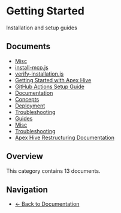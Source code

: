 # Getting Started

Installation and setup guides

## Documents

- [Misc](./99-misc-README.md)
- [install-mcp.js](./changes-install-mcp.md)
- [verify-installation.js](./changes-verify-installation.md)
- [Getting Started with Apex Hive](./getting-started.md)
- [GitHub Actions Setup Guide](./github-actions-setup.md)
- [Documentation](./README.md)
- [Concepts](./README.md)
- [Deployment](./README.md)
- [Troubleshooting](./README.md)
- [Guides](./README.md)
- [Misc](./README.md)
- [Troubleshooting](./README.md)
- [Apex Hive Restructuring Documentation](./restructuring-README.md)

## Overview

This category contains 13 documents.

## Navigation

- [← Back to Documentation](../)
